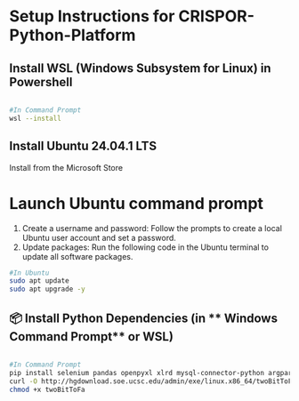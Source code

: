 # Setup Instructions for CRISPOR-Python-Platform

## Install WSL (Windows Subsystem for Linux) in **Powershell**

```bash

#In Command Prompt
wsl --install

```

## Install Ubuntu 24.04.1 LTS 
Install from the Microsoft Store

# Launch Ubuntu command prompt
1. Create a username and password: Follow the prompts to create a local Ubuntu user account and set a password.
2. Update packages: Run the following code in the Ubuntu terminal to update all software packages.
```bash
#In Ubuntu
sudo apt update
sudo apt upgrade -y
```

## 📦 Install Python Dependencies (in ** Windows Command Prompt** or WSL)

```bash

#In Command Prompt
pip install selenium pandas openpyxl xlrd mysql-connector-python argparse
curl -O http://hgdownload.soe.ucsc.edu/admin/exe/linux.x86_64/twoBitToFa
chmod +x twoBitToFa
